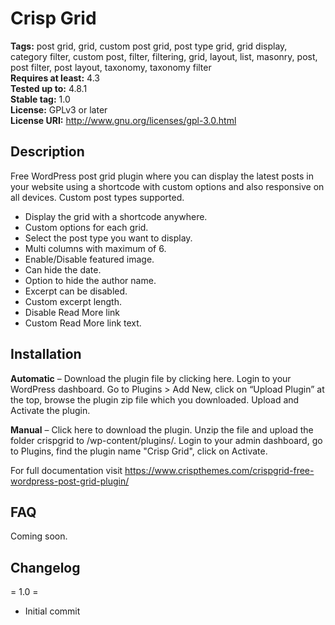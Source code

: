 <h1>Crisp Grid</h1>

<b>Tags:</b> post grid, grid, custom post grid, post type grid, grid display, category filter, custom post, filter, filtering, grid, layout, list, masonry, post, post filter, post layout, taxonomy, taxonomy filter<br>
<b>Requires at least:</b> 4.3<br>
<b>Tested up to:</b> 4.8.1<br>
<b>Stable tag:</b> 1.0<br>
<b>License:</b> GPLv3 or later<br>
<b>License URI:</b> http://www.gnu.org/licenses/gpl-3.0.html

<h2>Description</h2>

Free WordPress post grid plugin where you can display the latest posts in your website using a shortcode with custom options and also responsive on all devices. Custom post types supported.

* Display the grid with a shortcode anywhere.
* Custom options for each grid.
* Select the post type you want to display.
* Multi columns with maximum of 6.
* Enable/Disable featured image.
* Can hide the date.
* Option to hide the author name.
* Excerpt can be disabled.
* Custom excerpt length.
* Disable Read More link
* Custom Read More link text.

<h2>Installation</h2>

<b>Automatic</b> – Download the plugin file by clicking here. Login to your WordPress dashboard. Go to Plugins > Add New, click on “Upload Plugin” at the top, browse the plugin zip file which you downloaded. Upload and Activate the plugin.

<b>Manual</b> – Click here to download the plugin. Unzip the file and upload the folder crispgrid to /wp-content/plugins/. Login to your admin dashboard, go to Plugins, find the plugin name "Crisp Grid", click on Activate.

For full documentation visit https://www.crispthemes.com/crispgrid-free-wordpress-post-grid-plugin/

<h2>FAQ</h2>

Coming soon.

<h2>Changelog</h2>

= 1.0 =
* Initial commit
